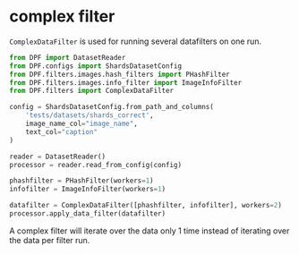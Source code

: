 # complex filter

`ComplexDataFilter` is used for running several datafilters on one run.

```python
from DPF import DatasetReader
from DPF.configs import ShardsDatasetConfig
from DPF.filters.images.hash_filters import PHashFilter
from DPF.filters.images.info_filter import ImageInfoFilter
from DPF.filters import ComplexDataFilter

config = ShardsDatasetConfig.from_path_and_columns(
    'tests/datasets/shards_correct',
    image_name_col="image_name",
    text_col="caption"
)

reader = DatasetReader()
processor = reader.read_from_config(config)

phashfilter = PHashFilter(workers=1)
infofilter = ImageInfoFilter(workers=1)

datafilter = ComplexDataFilter([phashfilter, infofilter], workers=2)
processor.apply_data_filter(datafilter)
```

A complex filter will iterate over the data only 1 time instead of iterating over the data per filter run.